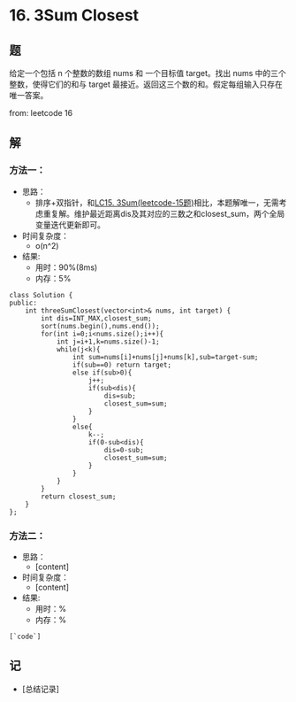 # 16. 3Sum Closest

## 题

给定一个包括 n 个整数的数组 nums 和 一个目标值 target。找出 nums 中的三个整数，使得它们的和与 target 最接近。返回这三个数的和。假定每组输入只存在唯一答案。

from: leetcode 16

## 解

### 方法一：
- 思路：
  - 排序+双指针，和[LC15. 3Sum(leetcode-15题)]()相比，本题解唯一，无需考虑重复解。维护最近距离dis及其对应的三数之和closest_sum，两个全局变量迭代更新即可。
- 时间复杂度：
  - o(n^2)
- 结果:
  - 用时：90%(8ms)
  - 内存：5%
```
class Solution {
public:
    int threeSumClosest(vector<int>& nums, int target) {
        int dis=INT_MAX,closest_sum;
        sort(nums.begin(),nums.end());
        for(int i=0;i<nums.size();i++){
            int j=i+1,k=nums.size()-1;
            while(j<k){
                int sum=nums[i]+nums[j]+nums[k],sub=target-sum;
                if(sub==0) return target;
                else if(sub>0){
                    j++;
                    if(sub<dis){
                        dis=sub;
                        closest_sum=sum;
                    }
                }
                else{
                    k--;
                    if(0-sub<dis){
                        dis=0-sub;
                        closest_sum=sum;
                    }
                }
            }
        }
        return closest_sum;
    }
};
```

### 方法二：
- 思路：
  - [content]
- 时间复杂度：
  - [content]
- 结果:
  - 用时：%
  - 内存：%
```
[`code`]
```

## 记

<!-- 
符号用()包住
@basic - 基础
@memony - 需记忆
@important - 重点
@warning - 易错
@todo - 待研究
 -->

- [总结记录]